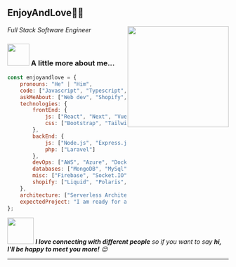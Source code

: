 <h2>EnjoyAndLove🙏🏻 </h2>
<img align='right' src="https://media.giphy.com/media/M9gbBd9nbDrOTu1Mqx/giphy.gif" width="230">
<p><em>Full Stack Software Engineer</em></p>

### <img src="https://media.giphy.com/media/VgCDAzcKvsR6OM0uWg/giphy.gif" width="50"> A little more about me...  

```javascript
const enjoyandlove = {
    pronouns: "He" | "Him",
    code: ["Javascript", "Typescript", "PHP", "Liquid"],
    askMeAbout: ["Web dev", "Shopify", "API"],
    technologies: {
        frontEnd: {
            js: ["React", "Next", "Vue", "Nuxt", "Angular"],
            css: ["Bootstrap", "TailwindCSS", "MUI", "Shadcn"]
        },
        backEnd: {
            js: ["Node.js", "Express.js", "Nest.js"],
            php: ["Laravel"]
        },
        devOps: ["AWS", "Azure", "Docker🐳", "Kubernetes", "Nginx"],
        databases: ["MongoDB", "MySql", "PostgreSql"],
        misc: ["Firebase", "Socket.IO", "Selenium"],
        shopify: ["Liquid", "Polaris", "Prisma"]
    },
    architecture: ["Serverless Architecture", "Progressive web applications", "Single page applications"],
    expectedProject: "I am ready for a Full Stack project",
};
```

<img src="https://media.giphy.com/media/LnQjpWaON8nhr21vNW/giphy.gif" width="60"> <em><b>I love connecting with different people</b> so if you want to say <b>hi, I'll be happy to meet you more!</b> 😊</em>

---
